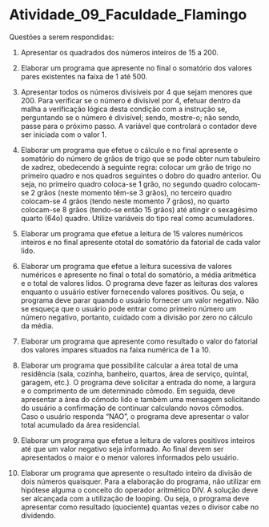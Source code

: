 # Atividade_09_Faculdade_Flamingo

Questões a serem respondidas:

1) Apresentar os quadrados dos números inteiros de 15 a 200.

2) Elaborar um programa que apresente no final o somatório dos valores pares existentes na faixa de 1 até 500.

3) Apresentar todos os números divisíveis por 4 que sejam menores que 200. Para verificar se o número é divisível por 4, efetuar dentro da malha a verificação lógica desta condição com a
instrução se, perguntando se o número é divisível; sendo, mostre-o; não sendo, passe para o
próximo passo. A variável que controlará o contador deve ser iniciada com o valor 1.

4) Elaborar um programa que efetue o cálculo e no final apresente o somatório do número de grãos de trigo que se pode obter num tabuleiro de xadrez, obedecendo à seguinte regra: colocar um grão de trigo no primeiro quadro e nos quadros seguintes o dobro do quadro anterior. Ou seja, no primeiro quadro coloca-se 1 grão, no segundo quadro colocam-se 2 grãos (neste momento têm-se 3 grãos), no terceiro quadro colocam-se 4 grãos (tendo neste momento 7 grãos), no quarto colocam-se 8 grãos (tendo-se então 15 grãos) até atingir o sexagésimo quarto (64o) quadro. Utilize variáveis do tipo real como acumuladores.

5) Elaborar um programa que efetue a leitura de 15 valores numéricos inteiros e no final apresente ototal do somatório da fatorial de cada valor lido.

6) Elaborar um programa que efetue a leitura sucessiva de valores numéricos e apresente no final o total do somatório, a média aritmética e o total de valores lidos. O programa deve fazer as leituras dos valores enquanto o usuário estiver fornecendo valores positivos. Ou seja, o programa deve parar quando o usuário fornecer um valor negativo. Não se esqueça que o usuário pode entrar como primeiro número um número negativo, portanto, cuidado com a divisão por zero no cálculo da média.

7) Elaborar um programa que apresente como resultado o valor do fatorial dos valores ímpares
situados na faixa numérica de 1 a 10.

8) Elaborar um programa que possibilite calcular a área total de uma residência (sala, cozinha,
banheiro, quartos, área de serviço, quintal, garagem, etc.). O programa deve solicitar a entrada do nome, a largura e o comprimento de um determinado cômodo. Em seguida, deve apresentar a área do cômodo lido e também uma mensagem solicitando do usuário a confirmação de continuar calculando novos cômodos. Caso o usuário responda “NAO”, o programa deve apresentar o valor total acumulado da área residencial.

9) Elaborar um programa que efetue a leitura de valores positivos inteiros até que um valor negativo seja informado. Ao final devem ser apresentados o maior e o menor valores informados pelo usuário.

10) Elaborar um programa que apresente o resultado inteiro da divisão de dois números quaisquer.
Para a elaboração do programa, não utilizar em hipótese alguma o conceito do operador aritmético DIV. A solução deve ser alcançada com a utilização de looping. Ou seja, o programa deve apresentar como resultado (quociente) quantas vezes o divisor cabe no dividendo.
